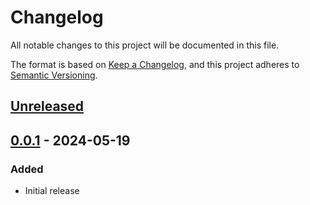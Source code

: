 # Changelog

All notable changes to this project will be documented in this file.

The format is based on [Keep a Changelog](https://keepachangelog.com/en/1.1.0/),
and this project adheres to [Semantic Versioning](https://semver.org/spec/v2.0.0.html).

## [Unreleased]

## [0.0.1] - 2024-05-19

### Added
 - Initial release 

[unreleased]: https://github.com/upb-lea/KiClearance/compare/0.0.1...HEAD
[0.0.1]: https://github.com/upb-lea/KiClearance/releases/tag/0.0.1
